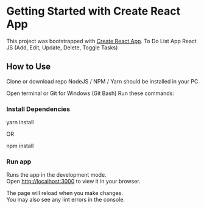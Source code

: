 # Getting Started with Create React App

This project was bootstrapped with [Create React App](https://github.com/facebook/create-react-app).
To Do List App React JS (Add, Edit, Update, Delete, Toggle Tasks)

## How to Use

Clone or download repo NodeJS / NPM / Yarn should be installed in your PC

Open terminal or Git for Windows (Git Bash) Run these commands:

### Install Dependencies
yarn install

OR

npm install

### Run app
Runs the app in the development mode.\
Open [http://localhost:3000](http://localhost:3000) to view it in your browser.

The page will reload when you make changes.\
You may also see any lint errors in the console.

